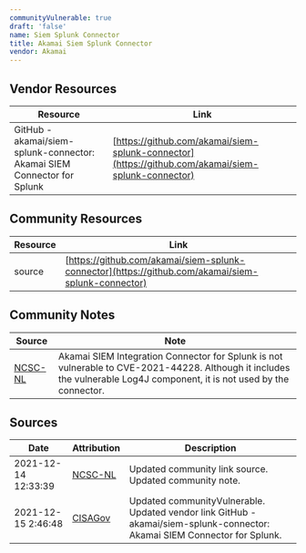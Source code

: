 ```yaml
---
communityVulnerable: true
draft: 'false'
name: Siem Splunk Connector
title: Akamai Siem Splunk Connector
vendor: Akamai
---
```


## Vendor Resources
| Resource | Link |
| --- | --- |
| GitHub - akamai/siem-splunk-connector: Akamai SIEM Connector for Splunk | [https://github.com/akamai/siem-splunk-connector](https://github.com/akamai/siem-splunk-connector) |

## Community Resources
| Resource | Link |
| --- | --- |
| source | [https://github.com/akamai/siem-splunk-connector](https://github.com/akamai/siem-splunk-connector) |

## Community Notes
| Source | Note |
| --- | --- |
| [NCSC-NL](https://github.com/NCSC-NL/log4shell/blob/main/software/README.md) | Akamai SIEM Integration Connector for Splunk is not vulnerable to CVE-2021-44228. Although it includes the vulnerable Log4J component, it is not used by the connector. |

## Sources
| Date | Attribution | Description |
| --- | --- | --- |
| 2021-12-14 12:33:39 | [NCSC-NL](https://github.com/NCSC-NL/log4shell/blob/main/software/README.md) | Updated community link source. Updated community note.  |
| 2021-12-15 2:46:48 | [CISAGov](https://raw.githubusercontent.com/cisagov/log4j-affected-db/develop/README.md) | Updated communityVulnerable. Updated vendor link GitHub - akamai/siem-splunk-connector: Akamai SIEM Connector for Splunk.  |
